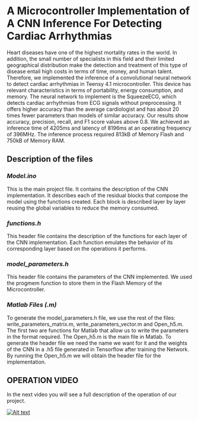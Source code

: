 # A Microcontroller Implementation of A CNN Inference For Detecting Cardiac Arrhythmias

Heart diseases have one of the highest mortality rates in the world. In addition, the small number of specialists in this field and their limited geographical distribution make the detection and treatment of this type of disease entail high costs in terms of time, money, and human talent. Therefore, we implemented the inference of a convolutional neural network to detect cardiac arrhythmias in Teensy 4.1 microcontroller. This device has relevant characteristics in terms of portability, energy consumption, and memory. The neural network to implement is the SqueezeECG, which detects cardiac arrhythmias from ECG signals without preprocessing. It offers higher accuracy than the average cardiologist and has about 20 times fewer parameters than models of similar accuracy. Our results show accuracy, precision, recall, and F1 score values above 0.8. We achieved an inference time of 4205ms and latency of 8196ms at an operating frequency of 396MHz. The inference process required  813kB of Memory Flash and 750kB of Memory RAM.

## **Description of the files**
### *Model.ino*
This is the main project file. It contains the description of the CNN implementation. It describes each of the residual blocks that compose the model using the functions created. Each block is described layer by layer reusing the global variables to reduce the memory consumed. 
### *functions.h*
This header file contains the description of the functions for each layer of the CNN implementation. Each function emulates the behavior of its corresponding layer based on the operations it performs. 
### *model_parameters.h*
This header file contains the parameters of the CNN implemented. We used the progmem function to store them in the Flash Memory of the Microcontroller.
### *Matlab Files (.m)*
To generate the model_parameters.h file, we use the rest of the files: write_parameters_matrix.m, write_parameters_vector.m and Open_h5.m. 
The first two are functions for Matlab that allow us to write the parameters in the format required. The Open_h5.m is the main file in Matlab. 
To generate the header file we need the name we want for it and the weights of the CNN in a .h5 file generated in Tensorflow after training the Network. 
By running the Open_h5.m we will obtain the header file for the implementation. 

## OPERATION VIDEO
In the next video you will see a full description of the operation of our project. 

[![Alt text](https://img.youtube.com/vi/C8KOdEeG2JY/0.jpg)](https://youtu.be/C8KOdEeG2JY)

